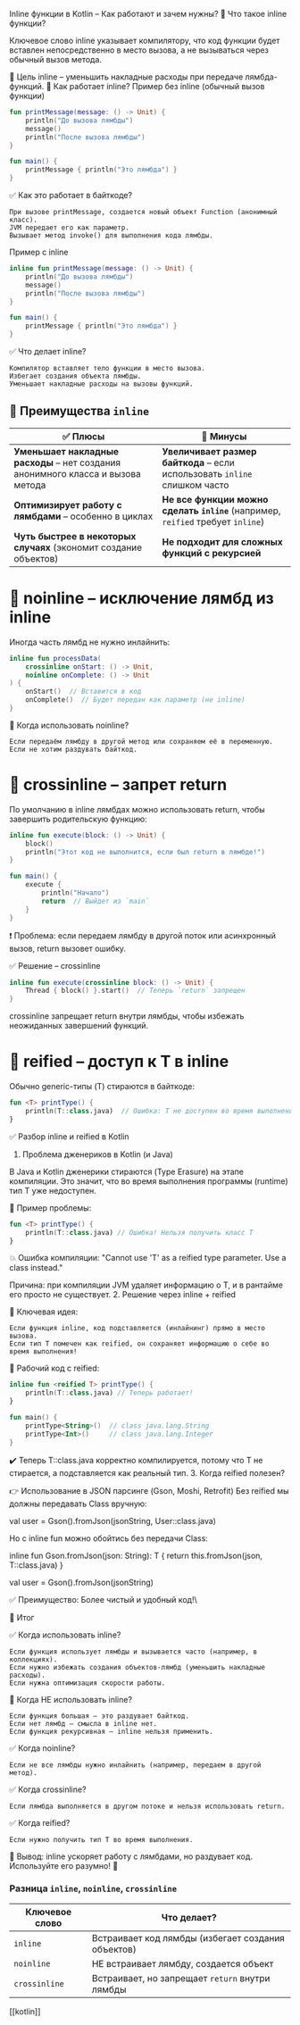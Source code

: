 Inline функции в Kotlin – Как работают и зачем нужны?
📌 Что такое inline функции?

Ключевое слово inline указывает компилятору, что код функции будет вставлен непосредственно в место вызова, а не вызываться через обычный вызов метода.

🔹 Цель inline – уменьшить накладные расходы при передаче лямбда-функций.
🔹 Как работает inline?
Пример без inline (обычный вызов функции)
```kotlin
fun printMessage(message: () -> Unit) {
    println("До вызова лямбды")
    message()
    println("После вызова лямбды")
}

fun main() {
    printMessage { println("Это лямбда") }
}
```

✅ Как это работает в байткоде?

    При вызове printMessage, создается новый объект Function (анонимный класс).
    JVM передает его как параметр.
    Вызывает метод invoke() для выполнения кода лямбды.

Пример с inline
```kotlin
inline fun printMessage(message: () -> Unit) {
    println("До вызова лямбды")
    message()
    println("После вызова лямбды")
}

fun main() {
    printMessage { println("Это лямбда") }
}

```

✅ Что делает inline?

    Компилятор вставляет тело функции в место вызова.
    Избегает создания объекта лямбды.
    Уменьшает накладные расходы на вызовы функций.
## **🔹 Преимущества `inline`**

|✅ Плюсы|🔴 Минусы|
|---|---|
|**Уменьшает накладные расходы** – нет создания анонимного класса и вызова метода|**Увеличивает размер байткода** – если использовать `inline` слишком часто|
|**Оптимизирует работу с лямбдами** – особенно в циклах|**Не все функции можно сделать `inline`** (например, `reified` требует `inline`)|
|**Чуть быстрее в некоторых случаях** (экономит создание объектов)|**Не подходит для сложных функций с рекурсией**|
# 🔹 noinline – исключение лямбд из inline

Иногда часть лямбд не нужно инлайнить:

```kotlin
inline fun processData(
    crossinline onStart: () -> Unit,
    noinline onComplete: () -> Unit
) {
    onStart()  // Вставится в код
    onComplete()  // Будет передан как параметр (не inline)
}
```


🔹 Когда использовать noinline?

    Если передаём лямбду в другой метод или сохраняем её в переменную.
    Если не хотим раздувать байткод.

# 🔹 crossinline – запрет return

По умолчанию в inline лямбдах можно использовать return, чтобы завершить родительскую функцию:

```kotlin 
inline fun execute(block: () -> Unit) {
    block()
    println("Этот код не выполнится, если был return в лямбде!")
}

fun main() {
    execute {
        println("Начало")
        return  // Выйдет из `main`
    }
}
```


❗ Проблема: если передаем лямбду в другой поток или асинхронный вызов, return вызовет ошибку.

✅ Решение – crossinline

```kotlin
inline fun execute(crossinline block: () -> Unit) {
    Thread { block() }.start()  // Теперь `return` запрещен
}
```

crossinline запрещает return внутри лямбды, чтобы избежать неожиданных завершений функций.

# 🔹 reified – доступ к T в inline

Обычно generic-типы (T) стираются в байткоде:

```kotlin 
fun <T> printType() {
    println(T::class.java)  // Ошибка: T не доступен во время выполнения
}
```


✅ Разбор inline и reified в Kotlin
1. Проблема дженериков в Kotlin (и Java)

В Java и Kotlin дженерики стираются (Type Erasure) на этапе компиляции. Это значит, что во время выполнения программы (runtime) тип T уже недоступен.

🔹 Пример проблемы:
```kotlin
fun <T> printType() {
    println(T::class.java) // Ошибка! Нельзя получить класс T
}
```
💥 Ошибка компиляции:
    "Cannot use 'T' as a reified type parameter. Use a class instead."

Причина: при компиляции JVM удаляет информацию о T, и в рантайме его просто не существует.
2. Решение через inline + reified

🔹 Ключевая идея:

    Если функция inline, код подставляется (инлайнинг) прямо в место вызова.
    Если тип T помечен как reified, он сохраняет информацию о себе во время выполнения!

📌 Рабочий код с reified:

```kotlin
inline fun <reified T> printType() {
    println(T::class.java) // Теперь работает!
}

fun main() {
    printType<String>()  // class java.lang.String
    printType<Int>()     // class java.lang.Integer
}
```


✔️ Теперь T::class.java корректно компилируется, потому что T не стирается, а подставляется как реальный тип.
3. Когда reified полезен?

👉 Использование в JSON парсинге (Gson, Moshi, Retrofit) Без reified мы должны передавать Class<T> вручную:

val user = Gson().fromJson(jsonString, User::class.java)

Но с inline fun <reified T> можно обойтись без передачи Class<T>:

inline fun <reified T> Gson.fromJson(json: String): T {
    return this.fromJson(json, T::class.java)
}

val user = Gson().fromJson<User>(jsonString)

✅ Преимущество: Более чистый и удобный код!\

📌 Итог

✅ Когда использовать inline?

    Если функция использует лямбды и вызывается часто (например, в коллекциях).
    Если нужно избежать создания объектов-лямбд (уменьшить накладные расходы).
    Если нужна оптимизация скорости работы.

🚫 Когда НЕ использовать inline?

    Если функция большая – это раздувает байткод.
    Если нет лямбд – смысла в inline нет.
    Если функция рекурсивная – inline нельзя применить.

✅ Когда noinline?

    Если не все лямбды нужно инлайнить (например, передаем в другой метод).

✅ Когда crossinline?

    Если лямбда выполняется в другом потоке и нельзя использовать return.

✅ Когда reified?

    Если нужно получить тип T во время выполнения.

📌 Вывод:
inline ускоряет работу с лямбдами, но раздувает код. Используйте его разумно! 🚀

### **Разница `inline`, `noinline`, `crossinline`**

|**Ключевое слово**|**Что делает?**|
|---|---|
|`inline`|Встраивает код лямбды (избегает создания объектов)|
|`noinline`|НЕ встраивает лямбду, создается объект|
|`crossinline`|Встраивает, но запрещает `return` внутри лямбды|

[[kotlin]]